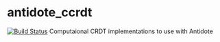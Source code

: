 # antidote_ccrdt
[![Build Status](https://img.shields.io/travis/gmcabrita/antidote_ccrdt.svg?style=flat)](https://travis-ci.org/gmcabrita/antidote_ccrdt)
Computaional CRDT implementations to use with Antidote
